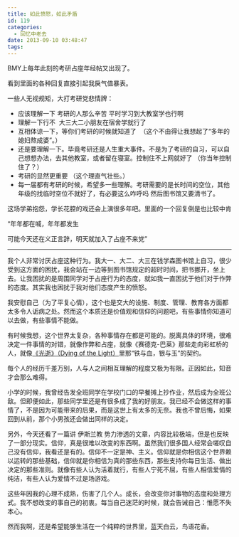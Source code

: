```yaml
---
title: 如此愤怒，如此矛盾
id: 119
categories:
  - 回忆中老去
date: 2013-09-10 03:48:47
tags:
---
```


BMY上每年此刻的考研占座年经帖又出现了。

看到里面的各种回复直接引起我戾气值暴表。

一些人无视规矩，大打考研党悲情牌：

*   应该理解一下 考研的人那么辛苦 平时学习到大教室学也行啊
*   理解一下行不  大三大二小朋友在宿舍学就行了
*   互相体谅一下，等你们考研的时候就知道了  （这个不由得让我想起了“<span class="st">多年的媳妇熬成婆</span>”。）
*   还是要理解一下。毕竟考研还是人生重大事件。不是为了考研的自习，可以自己想想办法，去其他教室，或者留在寝室。控制住不上网就好了 （你当年控制住了？）
*   考研的显然更重要 （这个理直气壮些。）
*   每一届都有考研的时候，希望多一些理解。考研需要的是长时间的空位，其他年级的找临时空位不就好了，有必要这么咋呼吗
然后图书馆又要清书了。

这场学弟抱怨，学长花腔的戏还会上演很多年吧。里面的一个回复倒是也比较中肯

“年年都在喊，年年都发生

可能今天还在义正言辞，明天就加入了占座不来党”

----------------------------------------------------------------------------------------

我个人非常讨厌占座这种行为。我大一、大二、大三在钱学森图书馆上自习，很少受到这方面的困扰，我会站在一边等到图书馆规定的超时时间，把书挪开，坐上去。让我困扰的是周围同学对于占座行为的态度，就如我一直困扰于他们对于作弊的态度。其实我也困扰于我对他们态度产生的愤怒。

我安慰自己（为了平复心情），这个也是交大的设施、制度、管理、教育各方面都太多令人诟病之处。然而这个本质还是价值观和信仰的问题吧，有些事情你知道可以去做，有些事情不能做。

有时候我想，这个世界太复杂，各种事情存在都是可能的。脱离具体的环境，很难决定一件事情的对错，就像作弊和占座，就像《赛德克-巴莱》那些走向彩虹桥的人，就像[《光逝》（Dying of the Light）](http://book.douban.com/subject/4814392/)里那“铁与血，银与玉”的契约。

每个人的经历千差万别，人与人之间相互理解的程度又极为有限。正因如此，知音才会那么难得。

小学的时候，我曾经告发全班同学在学校门口的早餐摊上抄作业，然后成为全班公敌。但即便如此，那些同学里还是有很多成了我的好朋友。我已经不会做这样的事情了，不是因为可能带来的后果，而是这世上有太多的无奈。我也不曾后悔，如果回到从前，那个小男孩还会做出同样的决定。

另外，今天还看了一篇讲 伊斯兰教 势力渗透的文章，内容比较极端，但是也反映了一部分现实。信仰，真是很难以改变的东西啊。虽然我们很多国人经常会嗟叹自己没有信仰，我看还是有的。信仰不一定是神、主义。信仰就是你相信这个世界赖以运转的那些基础，信仰就是你相信为真的那些东西，那些支持你每日生活、做出决定的那些准则。就像有些人认为活着就行，有些人宁死不屈，有些人相信爱情的纯洁，有些人认为爱情不过是场游戏。

这些年因我的心理不成熟，伤害了几个人。成长，会改变你对事物的态度和处理方式。我不想改变的事自己的初衷。每当自己迷茫的时候，就会告诫自己：惟愿不失本心。

然而我啊，还是希望能够生活在一个纯粹的世界里，蓝天白云，鸟语花香。

&nbsp;

&nbsp;